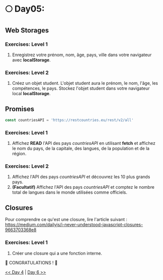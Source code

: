 # 🌕 Day05:

## Web Storages

### Exercises: Level 1

1. Enregistrez votre prénom, nom, âge, pays, ville dans votre navigateur avec **localStorage**.

### Exercises: Level 2

1. Créez un objet student. L'objet student aura le prénom, le nom, l'âge, les compétences, le pays. Stockez l'objet student dans votre navigateur local **localStorage**.

## Promises


```js
const countriesAPI = 'https://restcountries.eu/rest/v2/all'
```

### Exercises: Level 1

1. Affichez **READ** l'API des pays _countriesAPI_ en utilisant **fetch** et affichez le nom du pays, de la capitale, des langues, de la population et de la région. 

### Exercises: Level 2

1. Affichez l'API des pays _countriesAPI_ et découvrez les 10 plus grands pays.
2. **(Facultatif)** Affichez l'API des pays _countriesAPI_ et comptez le nombre total de langues dans le monde utilisées comme officiels.

## Closures

Pour comprendre ce qu'est une closure, lire l'article suivant :  
https://medium.com/dailyjs/i-never-understood-javascript-closures-9663703368e8

### Exercises: Level 1

1. Créer une closure qui a une fonction interne.


🎉 CONGRATULATIONS ! 🎉

[<< Day 4](../day_04/day_04.md) | [Day 6 >>](../day_06/day_06.md)